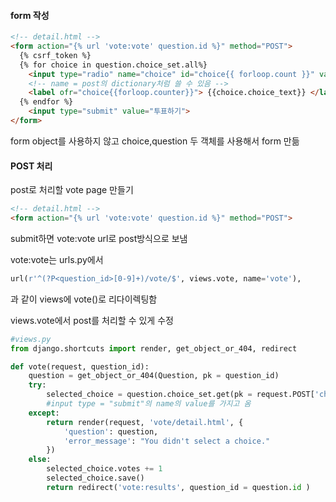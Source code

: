 #### form 작성

```html
<!-- detail.html -->
<form action="{% url 'vote:vote' question.id %}" method="POST">
  {% csrf_token %}
  {% for choice in question.choice_set.all%}
    <input type="radio" name="choice" id="choice{{ forloop.count }}" value="{{ choice.id }}" />
    <!-- name = post의 dictionary처럼 쓸 수 있음 -->
    <label ofr="choice{{forloop.counter}}"> {{choice.choice_text}} </label><br>
  {% endfor %}
    <input type="submit" value="투표하기">
</form>
```

form object를 사용하지 않고 choice,question 두 객체를 사용해서 form 만듦



#### POST 처리

post로 처리할 vote page 만들기

```html
<!-- detail.html -->
<form action="{% url 'vote:vote' question.id %}" method="POST">
```

submit하면 vote:vote url로 post방식으로 보냄

vote:vote는 urls.py에서

```python
url(r'^(?P<question_id>[0-9]+)/vote/$', views.vote, name='vote'),
```

과 같이 views에 vote()로 리다이렉팅함

views.vote에서 post를 처리할 수 있게 수정



```python
#views.py
from django.shortcuts import render, get_object_or_404, redirect

def vote(request, question_id):
    question = get_object_or_404(Question, pk = question_id)
    try:
        selected_choice = question.choice_set.get(pk = request.POST['choice'])
        #input type = "submit"의 name의 value를 가지고 옴
    except:
        return render(request, 'vote/detail.html', {
            'question': question,
            'error_message': "You didn't select a choice."
        })
    else:
        selected_choice.votes += 1
        selected_choice.save()
        return redirect('vote:results', question_id = question.id )
```




